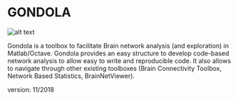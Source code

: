 # GONDOLA

![alt text](https://raw.githubusercontent.com/giorgioarcara/Gondola/master/Logo/Gondola_logo.png)


Gondola is a toolbox to facilitate Brain network analysis (and exploration) in Matlab/Octave.
Gondola provides an easy structure to develop code-based network analysis to allow easy to write and reproducible code. It also allows to navigate through other existing toolboxes (Brain Connectivity Toolbox, Network Based Statistics, BrainNetViewer).

version: 11/2018


